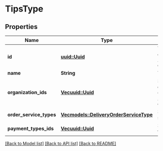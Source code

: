 # TipsType

## Properties

Name | Type | Description | Notes
------------ | ------------- | ------------- | -------------
**id** | [**uuid::Uuid**](uuid::Uuid.md) | Tips type ID.                Can be obtained by `/api/1/tips_types` operation. | 
**name** | **String** | Tips type name. | 
**organization_ids** | [**Vec<uuid::Uuid>**](uuid::Uuid.md) | Supported organizations IDs.                Can be obtained by `/api/1/organizations` operation. | 
**order_service_types** | [**Vec<models::DeliveryOrderServiceType>**](DeliveryOrderServiceType.md) | Supported order service types. | 
**payment_types_ids** | [**Vec<uuid::Uuid>**](uuid::Uuid.md) | Supported payment types IDs. | 

[[Back to Model list]](../README.md#documentation-for-models) [[Back to API list]](../README.md#documentation-for-api-endpoints) [[Back to README]](../README.md)


